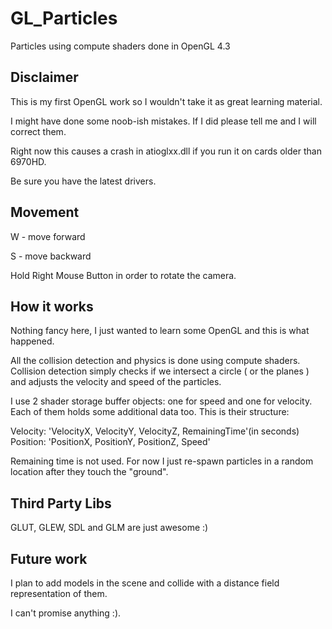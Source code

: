 GL_Particles
============

Particles using compute shaders done in OpenGL 4.3


Disclaimer
----------
This is my first OpenGL work so I wouldn't take it as great learning material.

I might have done some noob-ish mistakes. If I did please tell me and I will correct them.

Right now this causes a crash in atioglxx.dll if you run it on cards older than 6970HD.

Be sure you have the latest drivers.


Movement
--------

W - move forward

S - move backward

Hold Right Mouse Button in order to rotate the camera.


How it works
------------

Nothing fancy here, I just wanted to learn some OpenGL and this is what happened.

All the collision detection and physics is done using compute shaders.
Collision detection simply checks if we intersect a circle ( or the planes ) and adjusts the velocity and speed of the particles.

I use 2 shader storage buffer objects: one for speed and one for velocity. Each of them holds some additional data too.
This is their structure:

Velocity: 'VelocityX, VelocityY, VelocityZ, RemainingTime'(in seconds)
Position: 'PositionX, PositionY, PositionZ, Speed'

Remaining time is not used. For now I just re-spawn particles in a random location after they touch the "ground".


Third Party Libs
----------------

GLUT, GLEW, SDL and GLM are just awesome :)


Future work
-----------

I plan to add models in the scene and collide with a distance field representation of them.

I can't promise anything :).